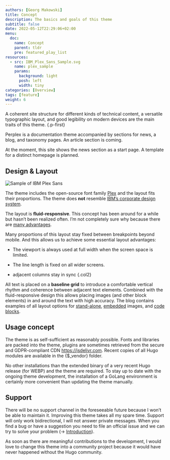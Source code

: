 ```yaml
---
authors: [Georg Makowski]
title: Concept
description: The basics and goals of this theme
subtitle: false
date: 2022-05-12T22:29:06+02:00 
menu:
  doc:
    name: Concept
    parent: tldr
    pre: featured_play_list
resources:
  - src: IBM_Plex_Sans_Sample.svg
    name: plex_sample
    params:
      background: light
      posh: left
      width: tiny
categories: [Overview]
tags: [feature]
weight: 6
---
```


A coherent site structure for different kinds of technical content, a versatile typographic layout, and good legibility on modern devices are the main traits of this theme.
{.p-first} <!--more-->

Perplex is a documentation theme accompanied by sections for news, a blog, and taxonomy pages. An article section is coming.

At the moment, this site shows the news section as a start page. A template for a distinct homepage is planned.

## Design & Layout

![Sample of IBM Plex Sans](plex_sample)

The theme includes the open-source font family [Plex](https://www.ibm.com/plex/) and the layout fits their proportions. The theme does **not** resemble [IBM’s corporate design system](https://carbondesignsystem.com/).

The layout is **fluid-responsive**. This concept has been around for a while but hasn’t been realized often. I’m not completely sure why because there are [many advantages](/blog/accessibility-of-fluid-typography). 

Many proportions of this layout stay fixed between breakpoints beyond mobile. And this allows us to achieve some essential layout advantages:

- The viewport is always used at full width when the screen space is limited.

- The line length is fixed on all wider screens.

- adjacent columns stay in sync
{.col2}

All text is placed on a **baseline grid** to introduce a comfortable vertical rhythm and coherence between adjacent text elements. Combined with the fluid-responsive design this allows placing images (and other block elements) in and around the text with high accuracy. The blog contains examples of all layout options for [stand-alone](/blog/image/standalone), [embedded](/blog/image/embed) images, and [code blocks](/blog/codelayout).

## Usage concept

The theme is as self-sufficient as reasonably possible. Fonts and libraries are packed into the theme, plugins are sometimes retrieved from the secure and GDPR-compliant CDN <https://jsdelivr.com>. Recent copies of all Hugo modules are available in the {$_vendor} folder.

No other installations than the extended binary of a very recent Hugo release (for WEBP) and the theme are required. To stay up to date with the ongoing theme development, the installation of a GoLang environment is certainly more convenient than updating the theme manually.

## Support

There will be no support channel in the foreseeable future because I won’t be able to maintain it. Improving this theme takes all my spare time. Support will only work bidirectional, I will not answer private messages. When you find a bug or have a suggestion you need to file an official issue and we can try to solve your problem (&rightarrow; [Introduction](doc/intro/perplex#in-case-of-problems)).

As soon as there are meaningful contributions to the development, I would love to change this theme into a community project because it would have never happened without the Hugo community. 